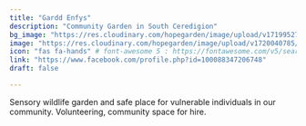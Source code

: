 ```yaml
---
title: "Gardd Enfys"
description: "Community Garden in South Ceredigion"
bg_image: "https://res.cloudinary.com/hopegarden/image/upload/v1719952740/title-poppy.webp"
image: "https://res.cloudinary.com/hopegarden/image/upload/v1720040785/garddenfys.webp"
icon: "fas fa-hands" # font-awesome 5 : https://fontawesome.com/v5/search
link: "https://www.facebook.com/profile.php?id=100088347206748"
draft: false

---
```


Sensory wildlife garden and safe place for vulnerable individuals in our community. Volunteering, community space for hire.
